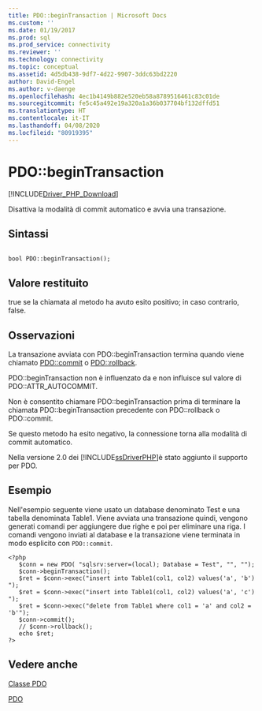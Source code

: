 ```yaml
---
title: PDO::beginTransaction | Microsoft Docs
ms.custom: ''
ms.date: 01/19/2017
ms.prod: sql
ms.prod_service: connectivity
ms.reviewer: ''
ms.technology: connectivity
ms.topic: conceptual
ms.assetid: 4d5db438-9df7-4d22-9907-3ddc63bd2220
author: David-Engel
ms.author: v-daenge
ms.openlocfilehash: 4ec1b4149b882e520eb58a8789516461c83c01de
ms.sourcegitcommit: fe5c45a492e19a320a1a36b037704bf132dffd51
ms.translationtype: HT
ms.contentlocale: it-IT
ms.lasthandoff: 04/08/2020
ms.locfileid: "80919395"
---
```

# <a name="pdobegintransaction"></a>PDO::beginTransaction
[!INCLUDE[Driver_PHP_Download](../../includes/driver_php_download.md)]

Disattiva la modalità di commit automatico e avvia una transazione.  
  
## <a name="syntax"></a>Sintassi  
  
```  
  
bool PDO::beginTransaction();  
```  
  
## <a name="return-value"></a>Valore restituito  
true se la chiamata al metodo ha avuto esito positivo; in caso contrario, false.  
  
## <a name="remarks"></a>Osservazioni  
La transazione avviata con PDO::beginTransaction termina quando viene chiamato [PDO::commit](../../connect/php/pdo-commit.md) o [PDO::rollback](../../connect/php/pdo-rollback.md).  
  
PDO::beginTransaction non è influenzato da e non influisce sul valore di PDO::ATTR_AUTOCOMMIT.  
  
Non è consentito chiamare PDO::beginTransaction prima di terminare la chiamata PDO::beginTransaction precedente con PDO::rollback o PDO::commit.  
  
Se questo metodo ha esito negativo, la connessione torna alla modalità di commit automatico.  
  
Nella versione 2.0 dei [!INCLUDE[ssDriverPHP](../../includes/ssdriverphp_md.md)]è stato aggiunto il supporto per PDO.  
  
## <a name="example"></a>Esempio  
Nell'esempio seguente viene usato un database denominato Test e una tabella denominata Table1. Viene avviata una transazione quindi, vengono generati comandi per aggiungere due righe e poi per eliminare una riga. I comandi vengono inviati al database e la transazione viene terminata in modo esplicito con `PDO::commit`.  
  
```  
<?php  
   $conn = new PDO( "sqlsrv:server=(local); Database = Test", "", "");  
   $conn->beginTransaction();  
   $ret = $conn->exec("insert into Table1(col1, col2) values('a', 'b') ");  
   $ret = $conn->exec("insert into Table1(col1, col2) values('a', 'c') ");  
   $ret = $conn->exec("delete from Table1 where col1 = 'a' and col2 = 'b'");  
   $conn->commit();  
   // $conn->rollback();  
   echo $ret;  
?>  
```  
  
## <a name="see-also"></a>Vedere anche  
[Classe PDO](../../connect/php/pdo-class.md)

[PDO](https://php.net/manual/book.pdo.php)  
  
